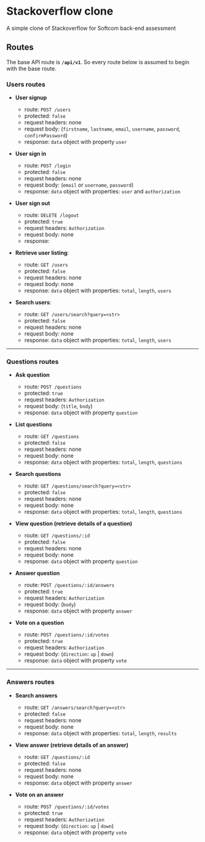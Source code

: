 # Stackoverflow clone
A simple clone of Stackoverflow for Softcom back-end assessment

## Routes
The base API route is **`/api/v1`**. So every route below is assumed to begin with the base route.


### Users routes

- **User signup**
    - route: `POST /users`
    - protected: `false`
    - request headers: none              
    - request body: (`firstname`, `lastname`, `email`, `username`, `password`, `confirmPassword`)
    - response: `data` object with property `user`

- **User sign in**
    - route: `POST /login`
    - protected: `false`
    - request headers: none
    - request body: (`email` or `username`, `password`)
    - response:  `data` object with properties: `user` and `authorization`          

- **User sign out**
    - route: `DELETE /logout`
    - protected: `true`
    - request headers: `Authorization`
    - request body: none
    - response:

- **Retrieve user listing**:
    - route: `GET /users`
    - protected: `false`
    - request headers: none              
    - request body: none
    - response: `data` object with properties: `total`, `length`, `users`

- **Search users**:
    - route: `GET /users/search?query=<str>`
    - protected: `false`
    - request headers: none              
    - request body: none
    - response: `data` object with properties: `total`, `length`, `users`
----------------------

### Questions routes
- **Ask question**
    - route: `POST /questions`
    - protected: `true`
    - request headers: `Authorization`
    - request body: (`title`, `body`)
    - response: `data` object with property `question`

- **List questions**
    - route: `GET /questions`
    - protected: `false`
    - request headers: none
    - request body: none
    - response: `data` object with properties: `total`, `length`, `questions`

- **Search questions**
    - route: `GET /questions/search?query=<str>`
    - protected: `false`
    - request headers: none
    - request body: none
    - response: `data` object with properties: `total`, `length`, `questions`              

- **View question (retrieve details of a question)**
    - route: `GET /questions/:id`
    - protected: `false`
    - request headers: none
    - request body: none
    - response: `data` object with property `question`

- **Answer question**
    - route: `POST /questions/:id/answers`
    - protected: `true`
    - request headers: `Authorization`
    - request body: (`body`)
    - response: `data` object with property `answer`

- **Vote on a question**
    - route: `POST /questions/:id/votes`
    - protected: `true`
    - request headers: `Authorization`
    - request body: (`direction`: `up` | `down`)
    - response: `data` object with property `vote`
--------------------------

### Answers routes
- **Search answers**
    - route: `GET /answers/search?query=<str>`
    - protected: `false`
    - request headers: none
    - request body: none
    - response: `data` object with properties: `total`, `length`, `results`

- **View answer (retrieve details of an answer)**
    - route: `GET /questions/:id`
    - protected: `false`
    - request headers: none
    - request body: none
    - response: `data` object with property `answer`

- **Vote on an answer**
    - route: `POST /questions/:id/votes`
    - protected: `true`
    - request headers: `Authorization`
    - request body: (`direction`: `up` | `down`)
    - response: `data` object with property `vote`
